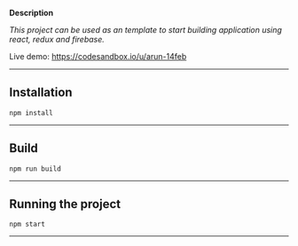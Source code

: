 **Description**

*This project can be used as an template to start building application using react, redux and firebase.*

Live demo: https://codesandbox.io/u/arun-14feb

---

## Installation

`npm install`

---

## Build

`npm run build`

---

## Running the project

`npm start`

---
